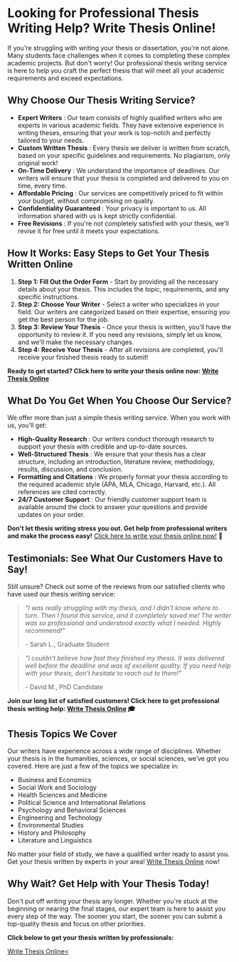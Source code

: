 # Looking for Professional Thesis Writing Help? Write Thesis Online!

If you're struggling with writing your thesis or dissertation, you're not alone. Many students face challenges when it comes to completing these complex academic projects. But don't worry! Our professional thesis writing service is here to help you craft the perfect thesis that will meet all your academic requirements and exceed expectations.

## Why Choose Our Thesis Writing Service?

- **Expert Writers** : Our team consists of highly qualified writers who are experts in various academic fields. They have extensive experience in writing theses, ensuring that your work is top-notch and perfectly tailored to your needs.
- **Custom Written Thesis** : Every thesis we deliver is written from scratch, based on your specific guidelines and requirements. No plagiarism, only original work!
- **On-Time Delivery** : We understand the importance of deadlines. Our writers will ensure that your thesis is completed and delivered to you on time, every time.
- **Affordable Pricing** : Our services are competitively priced to fit within your budget, without compromising on quality.
- **Confidentiality Guaranteed** : Your privacy is important to us. All information shared with us is kept strictly confidential.
- **Free Revisions** : If you're not completely satisfied with your thesis, we'll revise it for free until it meets your expectations.

## How It Works: Easy Steps to Get Your Thesis Written Online

1. **Step 1: Fill Out the Order Form** - Start by providing all the necessary details about your thesis. This includes the topic, requirements, and any specific instructions.
2. **Step 2: Choose Your Writer** - Select a writer who specializes in your field. Our writers are categorized based on their expertise, ensuring you get the best person for the job.
3. **Step 3: Review Your Thesis** - Once your thesis is written, you'll have the opportunity to review it. If you need any revisions, simply let us know, and we'll make the necessary changes.
4. **Step 4: Receive Your Thesis** - After all revisions are completed, you'll receive your finished thesis ready to submit!

**Ready to get started? Click here to write your thesis online now: [Write Thesis Online](https://tinyurl.com/topessay?keyword=write+thesis+online)**

## What Do You Get When You Choose Our Service?

We offer more than just a simple thesis writing service. When you work with us, you'll get:

- **High-Quality Research** : Our writers conduct thorough research to support your thesis with credible and up-to-date sources.
- **Well-Structured Thesis** : We ensure that your thesis has a clear structure, including an introduction, literature review, methodology, results, discussion, and conclusion.
- **Formatting and Citations** : We properly format your thesis according to the required academic style (APA, MLA, Chicago, Harvard, etc.). All references are cited correctly.
- **24/7 Customer Support** : Our friendly customer support team is available around the clock to answer your questions and provide updates on your order.

**Don't let thesis writing stress you out. Get help from professional writers and make the process easy!** [Click here to write your thesis online now!](https://tinyurl.com/topessay?keyword=write+thesis+online) 📝

## Testimonials: See What Our Customers Have to Say!

Still unsure? Check out some of the reviews from our satisfied clients who have used our thesis writing service:

> _"I was really struggling with my thesis, and I didn’t know where to turn. Then I found this service, and it completely saved me! The writer was so professional and understood exactly what I needed. Highly recommend!"_
> 
> <footer>- Sarah L., Graduate Student</footer>

> _"I couldn't believe how fast they finished my thesis. It was delivered well before the deadline and was of excellent quality. If you need help with your thesis, don’t hesitate to reach out to them!"_
> 
> <footer>- David M., PhD Candidate</footer>

**Join our long list of satisfied customers! Click here to get professional thesis writing help: [Write Thesis Online](https://tinyurl.com/topessay?keyword=write+thesis+online) 🎓**

## Thesis Topics We Cover

Our writers have experience across a wide range of disciplines. Whether your thesis is in the humanities, sciences, or social sciences, we’ve got you covered. Here are just a few of the topics we specialize in:

- Business and Economics
- Social Work and Sociology
- Health Sciences and Medicine
- Political Science and International Relations
- Psychology and Behavioral Sciences
- Engineering and Technology
- Environmental Studies
- History and Philosophy
- Literature and Linguistics

No matter your field of study, we have a qualified writer ready to assist you. Get your thesis written by experts in your area! [Write Thesis Online](https://tinyurl.com/topessay?keyword=write+thesis+online) now!

## Why Wait? Get Help with Your Thesis Today!

Don't put off writing your thesis any longer. Whether you're stuck at the beginning or nearing the final stages, our expert team is here to assist you every step of the way. The sooner you start, the sooner you can submit a top-quality thesis and focus on other priorities.

**Click below to get your thesis written by professionals:**

[Write Thesis Online\<](https://tinyurl.com/topessay?keyword=write+thesis+online)
